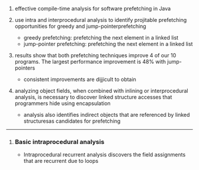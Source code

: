 1. effective compile-time analysis for software prefetching in Java
2. use intra and interprocedural analysis to identify projitable prefetching opportunities for greedy and jump-pointerprefetching
    - greedy prefetching: prefetching the next element in a linked list
    - jump-pointer prefetching: prefetching the next element in a linked list
3. results show that both prefetching techniques improve 4 of our 10 programs. The largest performance improvement is 48% with jump-pointers

    - consistent improvements are dijjicult to obtain

4. analyzing object fields, when combined with inlining or interprocedural analysis, is necessary to discover linked structure accesses that programmers hide using encapsulation
    - analysis also identifies indirect objects that are referenced by linked structuresas candidates for prefetching

---

1. ### Basic intraprocedural analysis

    - Intraprocedural recurrent analysis discovers the field assignments that are recurrent due to loops
